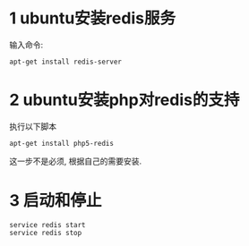1 ubuntu安装redis服务
===

输入命令:

```
apt-get install redis-server
```
	
2 ubuntu安装php对redis的支持
===

执行以下脚本

```
apt-get install php5-redis
```

<div class="bs-callout bs-callout-warning">
	<p>这一步不是必须, 根据自己的需要安装.</p>
</div>
	
3 启动和停止
===

```
service redis start
service redis stop
```
